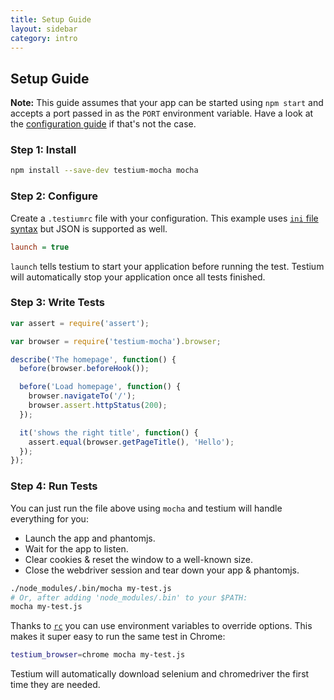 ```yaml
---
title: Setup Guide
layout: sidebar
category: intro
---
```


## Setup Guide

**Note:** This guide assumes that your app can be started using `npm start`
and accepts a port passed in as the `PORT` environment variable.
Have a look at the [configuration guide](config.html#app) if that's not the case.

### Step 1: Install

```sh
npm install --save-dev testium-mocha mocha
```

### Step 2: Configure

Create a `.testiumrc` file with your configuration.
This example uses [`ini` file syntax](https://en.wikipedia.org/wiki/INI_file)
but JSON is supported as well.

```ini
launch = true
```

`launch` tells testium to start your application before running the test. Testium will automatically stop your application once all tests finished.

### Step 3: Write Tests

```js
var assert = require('assert');

var browser = require('testium-mocha').browser;

describe('The homepage', function() {
  before(browser.beforeHook());

  before('Load homepage', function() {
    browser.navigateTo('/');
    browser.assert.httpStatus(200);
  });

  it('shows the right title', function() {
    assert.equal(browser.getPageTitle(), 'Hello');
  });
});
```

### Step 4: Run Tests

You can just run the file above using `mocha`
and testium will handle everything for you:

* Launch the app and phantomjs.
* Wait for the app to listen.
* Clear cookies & reset the window to a well-known size.
* Close the webdriver session and tear down your app & phantomjs.

```sh
./node_modules/.bin/mocha my-test.js
# Or, after adding 'node_modules/.bin' to your $PATH:
mocha my-test.js
```

Thanks to [`rc`](https://www.npmjs.com/package/rc) you can use environment variables to override options.
This makes it super easy to run the same test in Chrome:

```sh
testium_browser=chrome mocha my-test.js
```

Testium will automatically download selenium and chromedriver the first time they are needed.
